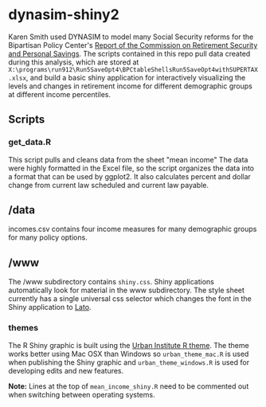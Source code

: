 # dynasim-shiny2

Karen Smith used DYNASIM to model many Social Security reforms for the Bipartisan Policy Center's [Report of the Commission on Retirement Security and Personal Savings](http://cdn.bipartisanpolicy.org/wp-content/uploads/2016/06/BPC-Retirement-Security-Report.pdf). The scripts contained in this repo pull data created during this analysis, which are stored at `X:\programs\run912\Run5SaveOpt4\BPCtableShellsRun5SaveOpt4withSUPERTAX.xlsx`, and build a basic shiny application for interactively visualizing the levels and changes in retirement income for different demographic groups at different income percentiles.

## Scripts

### get_data.R

This script pulls and cleans data from the sheet "mean income" The data were highly formatted in the Excel file, so the script organizes the data into a format that can be used by ggplot2. It also calculates percent and dollar change from current law scheduled and current law payable. 

## /data

incomes.csv contains four income measures for many demographic groups for many policy options.

## /www

The /www subdirectory contains `shiny.css`. Shiny applications automatically look for material in the www subdirectory. The style sheet currently has a single universal css selector which changes the font in the Shiny application to [Lato](https://fonts.google.com/specimen/Lato). 

### themes

The R Shiny graphic is built using the [Urban Institute R theme](https://github.com/UrbanInstitute/urban_R_theme). The theme works better using Mac OSX than Windows so `urban_theme_mac.R` is used when publishing the Shiny graphic and `urban_theme_windows.R` is used for developing edits and new features. 

**Note:** Lines at the top of `mean_income_shiny.R` need to be commented out when switching between operating systems. 
